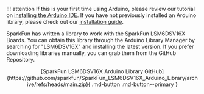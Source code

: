 
!!! attention
	If this is your first time using Arduino, please review our tutorial on [installing the Arduino IDE](https://learn.sparkfun.com/tutorials/installing-arduino-ide). If you have not previously installed an Arduino library, please check out our [installation guide](https://learn.sparkfun.com/tutorials/installing-an-arduino-library).


SparkFun has written a library to work with the SparkFun LSM6DSV16X Boards. You can obtain this library through the Arduino Library Manager by searching for "LSM6DSV16X" and installing the latest version. If you prefer downloading libraries manually, you can grab them from the GitHub Repository.

<center>
	[SparkFun LSM6DSV16X Arduino Library GitHub](https://github.com/sparkfun/SparkFun_LSM6DSV16X_Arduino_Library/archive/refs/heads/main.zip){ .md-button .md-button--primary }
</center>

















